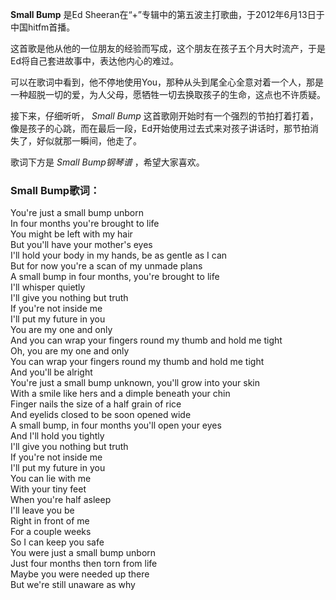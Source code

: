 

**Small Bump** 是Ed Sheeran在“+”专辑中的第五波主打歌曲，于2012年6月13日于中国hitfm首播。

这首歌是他从他的一位朋友的经验而写成，这个朋友在孩子五个月大时流产，于是Ed将自己套进故事中，表达他内心的难过。

可以在歌词中看到，他不停地使用You，那种从头到尾全心全意对着一个人，那是一种超脱一切的爱，为人父母，愿牺牲一切去换取孩子的生命，这点也不许质疑。

接下来，仔细听听， _Small Bump_
这首歌刚开始时有一个强烈的节拍打着打着，像是孩子的心跳，而在最后一段，Ed开始使用过去式来对孩子讲话时，那节拍消失了，好似就那一瞬间，他走了。

歌词下方是 _Small Bump钢琴谱_ ，希望大家喜欢。

### Small Bump歌词：

You're just a small bump unborn  
In four months you're brought to life  
You might be left with my hair  
But you'll have your mother's eyes  
I'll hold your body in my hands, be as gentle as I can  
But for now you're a scan of my unmade plans  
A small bump in four months, you're brought to life  
I'll whisper quietly  
I'll give you nothing but truth  
If you're not inside me  
I'll put my future in you  
You are my one and only  
And you can wrap your fingers round my thumb and hold me tight  
Oh, you are my one and only  
You can wrap your fingers round my thumb and hold me tight  
And you'll be alright  
You're just a small bump unknown, you'll grow into your skin  
With a smile like hers and a dimple beneath your chin  
Finger nails the size of a half grain of rice  
And eyelids closed to be soon opened wide  
A small bump, in four months you'll open your eyes  
And I'll hold you tightly  
I'll give you nothing but truth  
If you're not inside me  
I'll put my future in you  
You can lie with me  
With your tiny feet  
When you're half asleep  
I'll leave you be  
Right in front of me  
For a couple weeks  
So I can keep you safe  
You were just a small bump unborn  
Just four months then torn from life  
Maybe you were needed up there  
But we're still unaware as why

